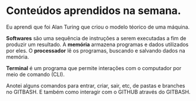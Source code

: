 # Conteúdos aprendidos na semana.

Eu aprendi que foi Alan Turing que criou o modelo téorico de uma máquina.

**Softwares** são uma sequência de instruções a serem executadas a fim de produzir um resultado. A **memória** armazena programas e dados utilizados por eles. O **processador** lê os programas, buscando e salvando dados na memória.

**Terminal** é um programa que permite interações com o computador por meio de comando (CLI).

Anotei alguns comandos para entrar, criar, sair, etc, de pastas e branches no GITBASH. E também como interagir com o GITHUB através do GITBASH.
